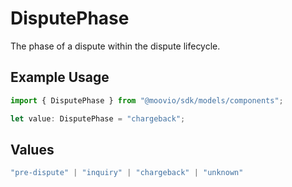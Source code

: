 # DisputePhase

The phase of a dispute within the dispute lifecycle.

## Example Usage

```typescript
import { DisputePhase } from "@moovio/sdk/models/components";

let value: DisputePhase = "chargeback";
```

## Values

```typescript
"pre-dispute" | "inquiry" | "chargeback" | "unknown"
```